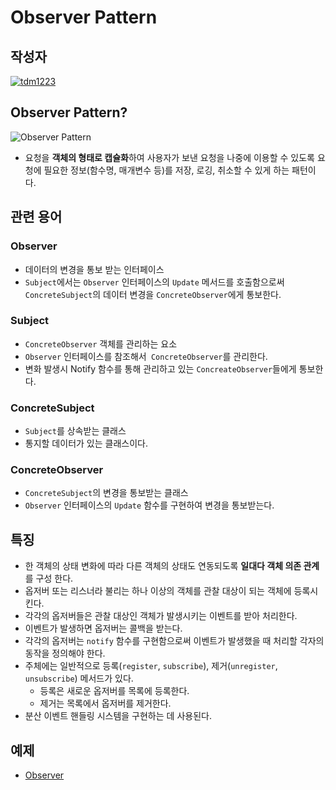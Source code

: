 # **Observer Pattern**

## 작성자
[![tdm1223](https://avatars1.githubusercontent.com/u/21440957?s=100&v=4)](https://github.com/tdm1223)

## Observer Pattern?
![Observer Pattern](https://user-images.githubusercontent.com/21440957/161577837-1c439004-e119-4827-a7ab-671d47ee4320.png)

- 요청을 **객체의 형태로 캡슐화**하여 사용자가 보낸 요청을 나중에 이용할 수 있도록 요청에 필요한 정보(함수명, 매개변수 등)를 저장, 로깅, 취소할 수 있게 하는 패턴이다.

## 관련 용어
### Observer
- 데이터의 변경을 통보 받는 인터페이스
- `Subject`에서는 `Observer` 인터페이스의 `Update` 메서드를 호출함으로써 `ConcreteSubject`의 데이터 변경을 `ConcreteObserver`에게 통보한다.

### Subject
- `ConcreteObserver` 객체를 관리하는 요소
- `Observer` 인터페이스를 참조해서` ConcreteObserver`를 관리한다.
- 변화 발생시 Notify 함수를 통해 관리하고 있는 `ConcreateObserver`들에게 통보한다.

### ConcreteSubject
- `Subject`를 상속받는 클래스
- 통지할 데이터가 있는 클래스이다.

### ConcreteObserver
- `ConcreteSubject`의 변경을 통보받는 클래스
- `Observer` 인터페이스의 `Update` 함수를 구현하여 변경을 통보받는다.

## 특징
- 한 객체의 상태 변화에 따라 다른 객체의 상태도 연동되도록 **일대다 객체 의존 관계**를 구성 한다.
- 옵저버 또는 리스너라 불리는 하나 이상의 객체를 관찰 대상이 되는 객체에 등록시킨다.
- 각각의 옵저버들은 관찰 대상인 객체가 발생시키는 이벤트를 받아 처리한다.
- 이벤트가 발생하면 옵저버는 콜백을 받는다. 
- 각각의 옵저버는 `notify` 함수를 구현함으로써 이벤트가 발생했을 때 처리할 각자의 동작을 정의해야 한다.
- 주체에는 일반적으로 등록(`register`, `subscribe`), 제거(`unregister`, `unsubscribe`) 메서드가 있다.
  - 등록은 새로운 옵저버를 목록에 등록한다.
  - 제거는 목록에서 옵저버를 제거한다.
- 분산 이벤트 핸들링 시스템을 구현하는 데 사용된다.

## 예제
- [Observer](/code/Observer.cpp)
